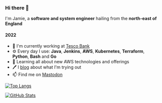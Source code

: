 ### Hi there 👋

I'm Jamie, a **software and system engineer** hailing from the **north-east of England**

#### 2022

- 🏢 I'm currently working at [Tesco Bank](https://www.tescobank.com)
- ⚙️ Every day I use: **Java**, **Jenkins**, **AWS**, **Kubernetes**, **Terraform**, **Python**, **Bash** and **Go**
- 🌱 Learning all about new AWS technologies and offerings
- 🖊 I [blog](https://jamiehurst.co.uk) about what I'm trying out
- 📫 Find me on [Mastodon](https://mastodon.social/@jamiefdhurst)

[![Top Langs](https://github-readme-stats.vercel.app/api/top-langs/?username=jamiefdhurst&layout=compact&theme=dark)](https://github.com/jamiefdhurst)

[![GitHub Stats](https://github-readme-stats.vercel.app/api?username=jamiefdhurst&theme=dark&show_icons=true)](https://github.com/jamiefdhurst)
